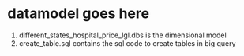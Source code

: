 # datamodel goes here
1) different_states_hospital_price_lgl.dbs is the dimensional model
2) create_table.sql contains the sql code to create tables in big query 
